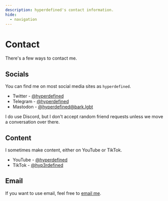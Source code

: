 ```yaml
---
description: hyperdefined's contact information.
hide:
  - navigation
---
```

# Contact
There's a few ways to contact me.

## Socials
You can find me on most social media sites as `hyperdefined`.

* Twitter - [@hyperdefined](https://twitter.com/hyperdefined)
* Telegram - [@hyperdefined](https://t.me/hyperdefined)
* Mastodon - [@hyperdefined@bark.lgbt](https://bark.lgbt/@hyperdefined)

I do use Discord, but I don't accept random friend requests unless we move a conversation over there.

## Content
I sometimes make content, either on YouTube or TikTok.

* YouTube - [@hyperdefined](https://www.youtube.com/@hyperdefined)
* TikTok - [@hyp3rdefined](https://tiktok.com/@hyp3rdefined)

## Email
If you want to use email, feel free to [email me](mailto:contact@hyper.lol).
